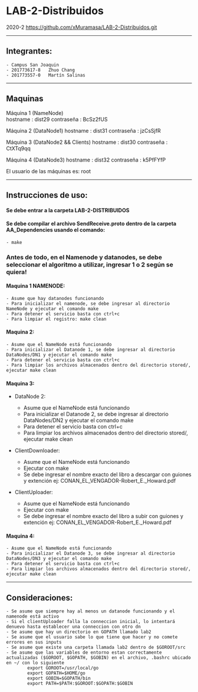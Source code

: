 # LAB-2-Distribuidos
2020-2
https://github.com/xMuramasa/LAB-2-Distribuidos.git 
______________

## Integrantes:
    - Campus San Joaquin
    - 201773617-8   Zhuo Chang
    - 201773557-0   Martín Salinas
______________


## Maquinas 
Máquina 1       (NameNode)   
hostname    :   dist29
contraseña  :   BcSz2fUS

Máquina 2       (DataNode1) 
hostname    :   dist31
contraseña  :   jzCsSjfR

Máquina 3       (DataNode2 && Clients) 
hostname    :   dist30
contraseña  :   CtXTq9qq

Máquina 4       (DataNode3) 
hostname    :   dist32
contraseña  :   k5PfFYfP

El usuario de las máquinas es: root
______________


## Instrucciones de uso:

#### Se debe entrar a la carpeta LAB-2-DISTRIBUIDOS
#### Se debe compilar el archivo SendReceive.proto dentro de la carpeta AA_Dependencies usando el comando:
    - make
### Antes de todo, en el Namenode y datanodes, se debe seleccionar el algoritmo a utilizar, ingresar 1 o 2 según se quiera!

#### Maquina 1 NAMENODE:
    - Asume que hay datanodes funcionando
    - Para inicializar el namenode, se debe ingresar al directorio NameNode y ejecutar el comando make
    - Para detener el servicio basta con ctrl+c
    - Para limpiar el registro: make clean

#### Maquina 2:
    - Asume que el NameNode está funcionando
    - Para inicializar el Datanode 1, se debe ingresar al directorio DataNodes/DN1 y ejecutar el comando make
    - Para detener el servicio basta con ctrl+c
    - Para limpiar los archivos almacenados dentro del directorio stored/, ejecutar make clean
#### Maquina 3:
  - DataNode 2:
    - Asume que el NameNode está funcionando
    - Para inicializar el Datanode 2, se debe ingresar al directorio DataNodes/DN2 y ejecutar el comando make
    - Para detener el servicio basta con ctrl+c
    - Para limpiar los archivos almacenados dentro del directorio stored/, ejecutar make clean
  
  - ClientDownloader:
    - Asume que el NameNode está funcionando
    - Ejecutar con make
    - Se debe ingresar el nombre exacto del libro a descargar con guiones y extención ej: CONAN_EL_VENGADOR-Robert_E._Howard.pdf
  
  - ClientUploader:
    - Asume que el NameNode está funcionando
    - Ejecutar con make
    - Se debe ingresar el nombre exacto del libro a subir con guiones y extención ej: CONAN_EL_VENGADOR-Robert_E._Howard.pdf
#### Maquina 4:
    - Asume que el NameNode está funcionando
    - Para inicializar el Datanode 3, se debe ingresar al directorio DataNodes/DN3 y ejecutar el comando make
    - Para detener el servicio basta con ctrl+c
    - Para limpiar los archivos almacenados dentro del directorio stored/, ejecutar make clean
______________


## Consideraciones:
    - Se asume que siempre hay al menos un datanode funcionando y el namenode está activo
    - Si el clientUploader falla la conneccion inicial, lo intentará denuevo hasta establecer una conneccion con otro dn
    - Se asume que hay un directorio en GOPATH llamado lab2
    - Se asume que el usuario sabe lo que tiene que hacer y no comete errores en sus inputs
    - Se asume que existe una carpeta llamada lab2 dentro de $GOROOT/src
    - Se asume que las variables de entorno estan correctamente actualizadas ($GOROOT, $GOPATH, $GOBIN) en el archivo, .bashrc ubicado en ~/ con lo siguiente
            export GOROOT=/usr/local/go
            export GOPATH=$HOME/go
            export GOBIN=$GOPATH/bin
            export PATH=$PATH:$GOROOT:$GOPATH:$GOBIN
